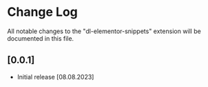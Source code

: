 # Change Log

All notable changes to the "dl-elementor-snippets" extension will be documented in this file.

## [0.0.1]

- Initial release [08.08.2023]